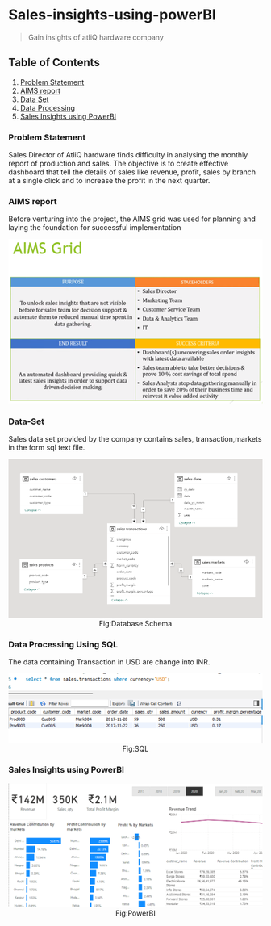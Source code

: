 # Sales-insights-using-powerBI
>Gain insights of atliQ hardware company

## Table of Contents
1. [Problem Statement](#Problem-Statement)
2. [AIMS report](#AIMS-report)
3. [Data Set](#Data-Set)
4. [Data Processing](#Data-Processing-Using-SQL)
5. [Sales Insights using PowerBI](#Sales-Insights-using-PowerBI)

### Problem Statement
Sales Director of AtliQ hardware finds difficulty in analysing the monthly report of production and sales. The objective is to create effective dashboard that tell
the details of sales like revenue, profit, sales by branch at a single click and to increase the profit in the next quarter.

### AIMS report

Before venturing into the project, the AIMS grid was used for planning and laying the foundation for successful implementation
<p align="center">
<img src="./image/aims_grid.png">
</p>

### Data-Set
Sales data set provided by the company contains sales, transaction,markets in the form sql text file.

<p align="center">
<img src="./image/data model.png"><br>Fig:Database Schema
</p>

### Data Processing Using SQL

The data containing Transaction in USD are change into INR.

<p align="center">
<img src="./image/sql-powerbi1.png"><br>Fig:SQL
</p>

### Sales Insights using PowerBI
<p align="center">
<img src="./image/powerbi result.png"><br>Fig:PowerBI
</p>

